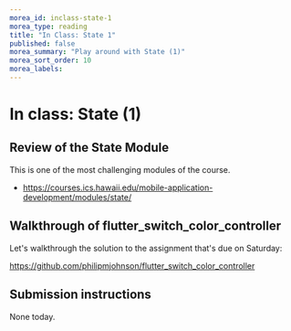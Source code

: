 ```yaml
---
morea_id: inclass-state-1
morea_type: reading
title: "In Class: State 1"
published: false
morea_summary: "Play around with State (1)"
morea_sort_order: 10
morea_labels: 
---
```


# In class: State (1)

## Review of the State Module

This is one of the most challenging modules of the course. 

* <https://courses.ics.hawaii.edu/mobile-application-development/modules/state/>

## Walkthrough of flutter_switch_color_controller

Let's walkthrough the solution to the assignment that's due on Saturday:

<https://github.com/philipmjohnson/flutter_switch_color_controller>

## Submission instructions

None today.
